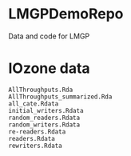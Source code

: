 # LMGPDemoRepo
Data and code for LMGP

# IOzone data
    AllThroughputs.Rda
    AllThroughputs_summarized.Rda
    all_cate.Rdata
    initial_writers.Rdata
    random_readers.Rdata
    random_writers.Rdata
    re-readers.Rdata
    readers.Rdata
    rewriters.Rdata
